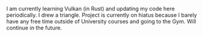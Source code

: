 I am currently learning Vulkan (in Rust) and updating my code here periodically.
I drew a triangle. Project is currently on hiatus because I barely have any free time outside of University courses and going to the Gym. Will continue in the future.
